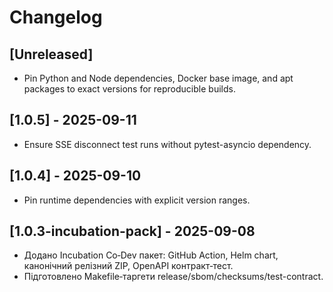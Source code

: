 # Changelog

## [Unreleased]

- Pin Python and Node dependencies, Docker base image, and apt packages to exact versions for reproducible builds.

## [1.0.5] - 2025-09-11

- Ensure SSE disconnect test runs without pytest-asyncio dependency.

## [1.0.4] - 2025-09-10

- Pin runtime dependencies with explicit version ranges.

## [1.0.3-incubation-pack] - 2025-09-08

- Додано Incubation Co‑Dev пакет: GitHub Action, Helm chart, канонічний релізний ZIP, OpenAPI контракт‑тест.
- Підготовлено Makefile‑таргети release/sbom/checksums/test-contract.
